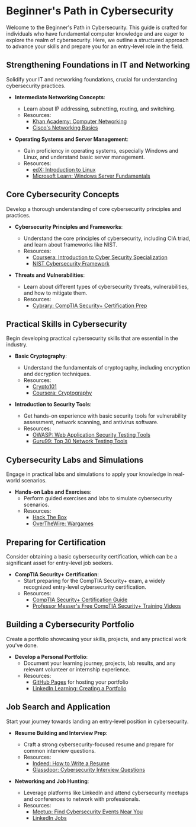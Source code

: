 # Beginner's Path in Cybersecurity

Welcome to the Beginner's Path in Cybersecurity. This guide is crafted for individuals who have fundamental computer knowledge and are eager to explore the realm of cybersecurity. Here, we outline a structured approach to advance your skills and prepare you for an entry-level role in the field.

## Strengthening Foundations in IT and Networking

Solidify your IT and networking foundations, crucial for understanding cybersecurity practices.

- **Intermediate Networking Concepts**:
  - Learn about IP addressing, subnetting, routing, and switching.
  - Resources:
    - [Khan Academy: Computer Networking](https://www.khanacademy.org/computing/computer-science/internet-intro/internet-works-intro)
    - [Cisco's Networking Basics](https://www.netacad.com/courses/networking/networking-basics)

- **Operating Systems and Server Management**:
  - Gain proficiency in operating systems, especially Windows and Linux, and understand basic server management.
  - Resources:
    - [edX: Introduction to Linux](https://www.edx.org/course/introduction-to-linux)
    - [Microsoft Learn: Windows Server Fundamentals](https://docs.microsoft.com/en-us/learn/paths/windows-server-fundamentals/)

## Core Cybersecurity Concepts

Develop a thorough understanding of core cybersecurity principles and practices.

- **Cybersecurity Principles and Frameworks**:
  - Understand the core principles of cybersecurity, including CIA triad, and learn about frameworks like NIST.
  - Resources:
    - [Coursera: Introduction to Cyber Security Specialization](https://www.coursera.org/specializations/intro-cyber-security)
    - [NIST Cybersecurity Framework](https://www.nist.gov/cyberframework)

- **Threats and Vulnerabilities**:
  - Learn about different types of cybersecurity threats, vulnerabilities, and how to mitigate them.
  - Resources:
    - [Cybrary: CompTIA Security+ Certification Prep](https://www.cybrary.it/course/comptia-security-plus/)

## Practical Skills in Cybersecurity

Begin developing practical cybersecurity skills that are essential in the industry.

- **Basic Cryptography**:
  - Understand the fundamentals of cryptography, including encryption and decryption techniques.
  - Resources:
    - [Crypto101](https://www.crypto101.io/)
    - [Coursera: Cryptography](https://www.coursera.org/learn/crypto)

- **Introduction to Security Tools**:
  - Get hands-on experience with basic security tools for vulnerability assessment, network scanning, and antivirus software.
  - Resources:
    - [OWASP: Web Application Security Testing Tools](https://owasp.org/www-community/Vulnerability_Scanning_Tools)
    - [Guru99: Top 30 Network Testing Tools](https://www.guru99.com/network-testing-tools.html)

## Cybersecurity Labs and Simulations

Engage in practical labs and simulations to apply your knowledge in real-world scenarios.

- **Hands-on Labs and Exercises**:
  - Perform guided exercises and labs to simulate cybersecurity scenarios.
  - Resources:
    - [Hack The Box](https://www.hackthebox.eu/)
    - [OverTheWire: Wargames](https://overthewire.org/wargames/)

## Preparing for Certification

Consider obtaining a basic cybersecurity certification, which can be a significant asset for entry-level job seekers.

- **CompTIA Security+ Certification**:
  - Start preparing for the CompTIA Security+ exam, a widely recognized entry-level cybersecurity certification.
  - Resources:
    - [CompTIA Security+ Certification Guide](https://www.comptia.org/certifications/security)
    - [Professor Messer's Free CompTIA Security+ Training Videos](https://www.professormesser.com/security-plus/sy0-601/sy0-601-training-course/)

## Building a Cybersecurity Portfolio

Create a portfolio showcasing your skills, projects, and any practical work you've done.

- **Develop a Personal Portfolio**:
  - Document your learning journey, projects, lab results, and any relevant volunteer or internship experience.
  - Resources:
    - [GitHub Pages](https://pages.github.com/) for hosting your portfolio
    - [LinkedIn Learning: Creating a Portfolio](https://www.linkedin.com/learning/creating-your-personal-brand)

## Job Search and Application

Start your journey towards landing an entry-level position in cybersecurity.

- **Resume Building and Interview Prep**:
  - Craft a strong cybersecurity-focused resume and prepare for common interview questions.
  - Resources:
    - [Indeed: How to Write a Resume](https://www.indeed.com/career-advice/resumes-cover-letters/how-to-write-a-resume)
    - [Glassdoor: Cybersecurity Interview Questions](https://www.glassdoor.com/Interview/cyber-security-interview-questions-SRCH_KO0,14.htm)

- **Networking and Job Hunting**:
  - Leverage platforms like LinkedIn and attend cybersecurity meetups and conferences to network with professionals.
  - Resources:
    - [Meetup: Find Cybersecurity Events Near You](https://www.meetup.com/topics/cyber-security/)
    - [LinkedIn Jobs](https://www.linkedin.com/jobs/)
